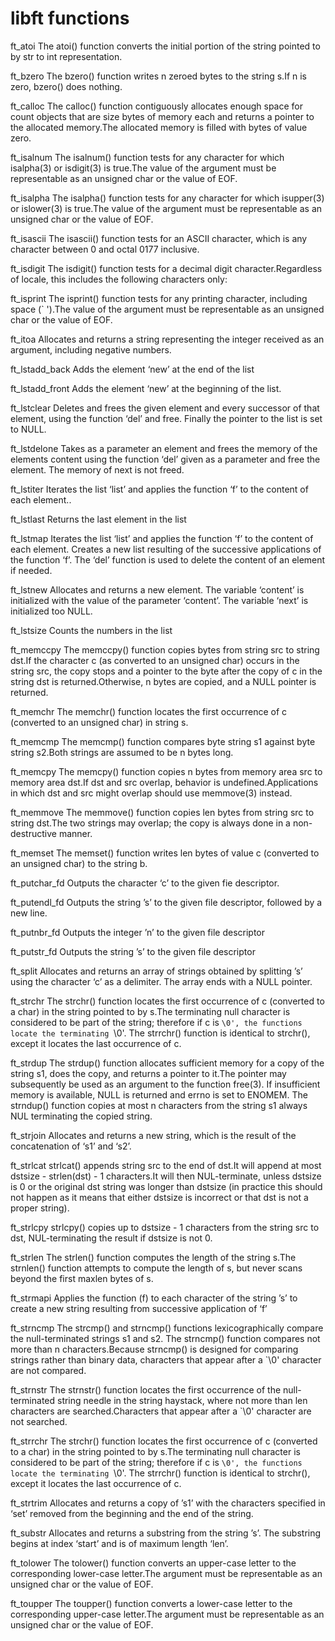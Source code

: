 # libft functions

ft_atoi
The atoi() function converts the initial portion of the string pointed to by str to int representation.

ft_bzero
The bzero() function writes n zeroed bytes to the string s.If n is zero, bzero() does nothing.

ft_calloc
The calloc() function contiguously allocates enough space for count objects that are size bytes of memory each and returns a pointer to the allocated memory.The allocated memory is filled with bytes of value zero.

ft_isalnum
The isalnum() function tests for any character for which isalpha(3) or isdigit(3) is true.The value of the argument must be representable as an unsigned char or the value of EOF.

ft_isalpha
The isalpha() function tests for any character for which isupper(3) or islower(3) is true.The value of the argument must be representable as an unsigned char or the value of EOF.

ft_isascii 
The isascii() function tests for an ASCII character, which is any character between 0 and octal 0177 inclusive.

ft_isdigit 
The isdigit() function tests for a decimal digit character.Regardless of locale, this includes the following characters only:

ft_isprint 
The isprint() function tests for any printing character, including space (` ').The value of the argument must be representable as an unsigned char or the value of EOF.

ft_itoa 
Allocates and returns a string representing the integer received as an argument, including negative numbers.

ft_lstadd_back 
Adds the element ‘new’ at the end of the list

ft_lstadd_front 
Adds the element ‘new’ at the beginning of the list.

ft_lstclear 
Deletes and frees the given element and every successor of that element, using the function ‘del’ and free. Finally the pointer to the list is set to NULL.

ft_lstdelone 
Takes as a parameter an element and frees the memory of the elements content using the function ‘del’ given as a parameter and free the element. The memory of next is not freed.

ft_lstiter 
Iterates the list ‘list’ and applies the function ‘f’ to the content of each element..

ft_lstlast 
Returns the last element in the list

ft_lstmap 
Iterates the list ‘list’ and applies the function ‘f’ to the content of each element. Creates a new list resulting of the successive applications of the function ‘f’. The ‘del’ function is used to delete the content of an element if needed.

ft_lstnew 
Allocates and returns a new element. The variable ‘content’ is initialized with the value of the parameter ‘content’. The variable ‘next’ is initialized too NULL.

ft_lstsize Counts the numbers in the list

ft_memccpy 
The memccpy() function copies bytes from string src to string dst.If the character c (as converted to an unsigned char) occurs in the string src, the copy stops and a pointer to the byte after the copy of c in the string dst is returned.Otherwise, n bytes are copied, and a NULL pointer is returned.

ft_memchr 
The memchr() function locates the first occurrence of c (converted to an unsigned char) in string s.

ft_memcmp 
The memcmp() function compares byte string s1 against byte string s2.Both strings are assumed to be n bytes long.

ft_memcpy 
The memcpy() function copies n bytes from memory area src to memory area dst.If dst and src overlap, behavior is undefined.Applications in which dst and src might overlap should use memmove(3) instead.

ft_memmove 
The memmove() function copies len bytes from string src to string dst.The two strings may overlap; the copy is always done in a non-destructive manner.

ft_memset 
The memset() function writes len bytes of value c (converted to an unsigned char) to the string b.

ft_putchar_fd 
Outputs the character ‘c’ to the given fie descriptor.

ft_putendl_fd 
Outputs the string ’s’ to the given file descriptor, followed by a new line.

ft_putnbr_fd 
Outputs the integer ’n’ to the given file descriptor

ft_putstr_fd 
Outputs the string ’s’ to the given file descriptor

ft_split 
Allocates and returns an array of strings obtained by splitting ’s’ using the character ‘c’ as a delimiter. The array ends with a NULL pointer.

ft_strchr 
The strchr() function locates the first occurrence of c (converted to a char) in the string pointed to by s.The terminating null character is considered to be part of the string; therefore if c is `\0', the functions locate the terminating `\0'. The strrchr() function is identical to strchr(), except it locates the last occurrence of c.

ft_strdup 
The strdup() function allocates sufficient memory for a copy of the string s1, does the copy, and returns a pointer to it.The pointer may subsequently be used as an argument to the function free(3). If insufficient memory is available, NULL is returned and errno is set to ENOMEM. The strndup() function copies at most n characters from the string s1 always NUL terminating the copied string.

ft_strjoin 
Allocates and returns a new string, which is the result of the concatenation of ‘s1’ and ‘s2’.

ft_strlcat 
strlcat() appends string src to the end of dst.It will append at most dstsize - strlen(dst) - 1 characters.It will then NUL-terminate, unless dstsize is 0 or the original dst string was longer than dstsize (in practice this should not happen as it means that either dstsize is incorrect or that dst is not a proper string).

ft_strlcpy 
strlcpy() copies up to dstsize - 1 characters from the string src to dst, NUL-terminating the result if dstsize is not 0.

ft_strlen 
The strlen() function computes the length of the string s.The strnlen() function attempts to compute the length of s, but never scans beyond the first maxlen bytes of s.

ft_strmapi 
Applies the function (f) to each character of the string ’s’ to create a new string resulting from successive application of ‘f’

ft_strncmp 
The strcmp() and strncmp() functions lexicographically compare the null-terminated strings s1 and s2. The strncmp() function compares not more than n characters.Because strncmp() is designed for comparing strings rather than binary data, characters that appear after a `\0' character are not compared.

ft_strnstr 
The strnstr() function locates the first occurrence of the null-terminated string needle in the string haystack, where not more than len characters are searched.Characters that appear after a `\0' character are not searched.

ft_strrchr 
The strchr() function locates the first occurrence of c (converted to a char) in the string pointed to by s.The terminating null character is considered to be part of the string; therefore if c is `\0', the functions locate the terminating `\0'. The strrchr() function is identical to strchr(), except it locates the last occurrence of c.

ft_strtrim 
Allocates and returns a copy of ’s1’ with the characters specified in ‘set’ removed from the beginning and the end of the string.

ft_substr 
Allocates and returns a substring from the string ’s’. The substring begins at index ‘start’ and is of maximum length ‘len’.

ft_tolower 
The tolower() function converts an upper-case letter to the corresponding lower-case letter.The argument must be representable as an unsigned char or the value of EOF.

ft_toupper 
The toupper() function converts a lower-case letter to the corresponding upper-case letter.The argument must be representable as an unsigned char or the value of EOF.
